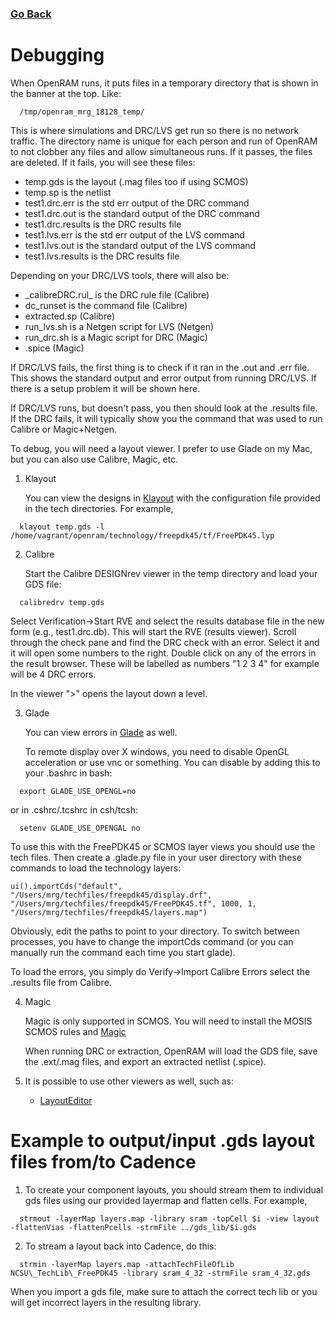 ### [Go Back](./index.md#table-of-contents)

# Debugging

When OpenRAM runs, it puts files in a temporary directory that is
shown in the banner at the top. Like:
```
  /tmp/openram_mrg_18128_temp/
```
This is where simulations and DRC/LVS get run so there is no network
traffic. The directory name is unique for each person and run of
OpenRAM to not clobber any files and allow simultaneous runs. If it
passes, the files are deleted. If it fails, you will see these files:
+ temp.gds is the layout (.mag files too if using SCMOS)
+ temp.sp is the netlist
+ test1.drc.err is the std err output of the DRC command
+ test1.drc.out is the standard output of the DRC command
+ test1.drc.results is the DRC results file
+ test1.lvs.err is the std err output of the LVS command
+ test1.lvs.out is the standard output of the LVS command
+ test1.lvs.results is the DRC results file

Depending on your DRC/LVS tools, there will also be:
+ \_calibreDRC.rul\_ is the DRC rule file (Calibre)
+ dc_runset is the command file (Calibre)
+ extracted.sp (Calibre)
+ run_lvs.sh is a Netgen script for LVS (Netgen)
+ run_drc.sh is a Magic script for DRC (Magic)
+ <topcell>.spice (Magic)

If DRC/LVS fails, the first thing is to check if it ran in the .out and
.err file. This shows the standard output and error output from
running DRC/LVS. If there is a setup problem it will be shown here.

If DRC/LVS runs, but doesn't pass, you then should look at the .results
file. If the DRC fails, it will typically show you the command that was used
to run Calibre or Magic+Netgen. 

To debug, you will need a layout viewer. I prefer to use Glade 
on my Mac, but you can also use Calibre, Magic, etc. 

1. Klayout

   You can view the designs in [Klayout](https://www.klayout.de/) with the configuration
   file provided in the tech directories. For example,
```
  klayout temp.gds -l /home/vagrant/openram/technology/freepdk45/tf/FreePDK45.lyp
```

2. Calibre

   Start the Calibre DESIGNrev viewer in the temp directory and load your GDS file:
```
  calibredrv temp.gds
```
   Select Verification->Start RVE and select the results database file in
   the new form (e.g., test1.drc.db). This will start the RVE (results
   viewer). Scroll through the check pane and find the DRC check with an
   error.  Select it and it will open some numbers to the right.  Double
   click on any of the errors in the result browser. These will be
   labelled as numbers "1 2 3 4" for example will be 4 DRC errors.

   In the viewer ">" opens the layout down a level.

3. Glade

   You can view errors in [Glade](http://www.peardrop.co.uk/glade/) as well. 

   To remote display over X windows, you need to disable OpenGL acceleration or use vnc
   or something. You can disable by adding this to your .bashrc in bash:
```
  export GLADE_USE_OPENGL=no
```
   or in .cshrc/.tcshrc in csh/tcsh:
```
  setenv GLADE_USE_OPENGAL no
```
   To use this with the FreePDK45 or SCMOS layer views you should use the
   tech files. Then create a .glade.py file in your user directory with
   these commands to load the technology layers:
```
ui().importCds("default",
"/Users/mrg/techfiles/freepdk45/display.drf",
"/Users/mrg/techfiles/freepdk45/FreePDK45.tf", 1000, 1,
"/Users/mrg/techfiles/freepdk45/layers.map")
```
   Obviously, edit the paths to point to your directory. To switch
   between processes, you have to change the importCds command (or you
   can manually run the command each time you start glade).

   To load the errors, you simply do Verify->Import Calibre Errors select
   the .results file from Calibre.

4. Magic

   Magic is only supported in SCMOS. You will need to install the MOSIS SCMOS rules
   and [Magic](http://opencircuitdesign.com/)

   When running DRC or extraction, OpenRAM will load the GDS file, save
   the .ext/.mag files, and export an extracted netlist (.spice).

5. It is possible to use other viewers as well, such as:
   * [LayoutEditor](http://www.layouteditor.net/)


# Example to output/input .gds layout files from/to Cadence

1. To create your component layouts, you should stream them to
   individual gds files using our provided layermap and flatten
   cells. For example,
```
  strmout -layerMap layers.map -library sram -topCell $i -view layout -flattenVias -flattenPcells -strmFile ../gds_lib/$i.gds
```
2. To stream a layout back into Cadence, do this:
```
  strmin -layerMap layers.map -attachTechFileOfLib NCSU\_TechLib\_FreePDK45 -library sram_4_32 -strmFile sram_4_32.gds
```
   When you import a gds file, make sure to attach the correct tech lib
   or you will get incorrect layers in the resulting library.
